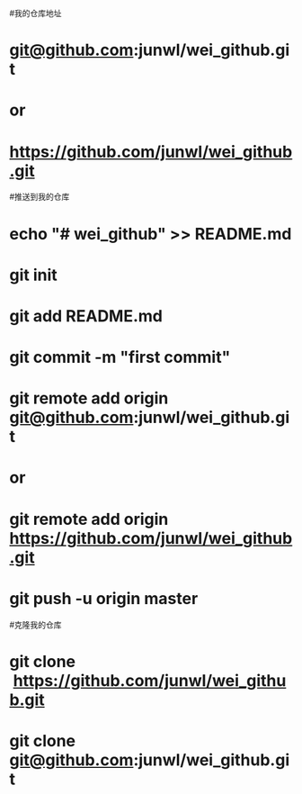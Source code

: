 #我的仓库地址
# git@github.com:junwl/wei_github.git
# or
# https://github.com/junwl/wei_github.git

#推送到我的仓库
# echo "# wei_github" >> README.md
# git init
# git add README.md
# git commit -m "first commit"
# git remote add origin git@github.com:junwl/wei_github.git
# or
# git remote add origin https://github.com/junwl/wei_github.git
# git push -u origin master

#克隆我的仓库
# git clone  https://github.com/junwl/wei_github.git
# git clone  git@github.com:junwl/wei_github.git
